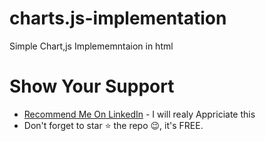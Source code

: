 # charts.js-implementation
Simple Chart,js Implememntaion in html

# Show Your Support
* [Recommend Me On LinkedIn](https://www.linkedin.com/in/imalisheraz/) - I will realy Appriciate this  
* Don't forget to star ⭐ the repo 😉, it's FREE.
